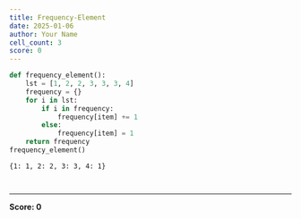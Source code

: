 ```yaml
---
title: Frequency-Element
date: 2025-01-06
author: Your Name
cell_count: 3
score: 0
---
```


```python
def frequency_element():
    lst = [1, 2, 2, 3, 3, 3, 4]
    frequency = {}
    for i in lst:
        if i in frequency:
            frequency[item] += 1
        else:
            frequency[item] = 1
    return frequency
frequency_element()
```




    {1: 1, 2: 2, 3: 3, 4: 1}




```python

```


```python

```


---
**Score: 0**
